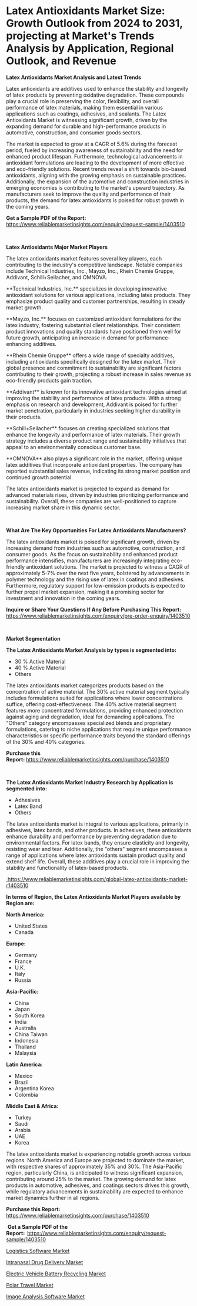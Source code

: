 <p><h1>Latex Antioxidants Market Size: Growth Outlook from 2024 to 2031, projecting at Market's Trends Analysis by Application, Regional Outlook, and Revenue</h1></p><p><strong>Latex Antioxidants Market Analysis and Latest Trends</strong></p>
<p><p>Latex antioxidants are additives used to enhance the stability and longevity of latex products by preventing oxidative degradation. These compounds play a crucial role in preserving the color, flexibility, and overall performance of latex materials, making them essential in various applications such as coatings, adhesives, and sealants. The Latex Antioxidants Market is witnessing significant growth, driven by the expanding demand for durable and high-performance products in automotive, construction, and consumer goods sectors.</p><p>The market is expected to grow at a CAGR of 5.6% during the forecast period, fueled by increasing awareness of sustainability and the need for enhanced product lifespan. Furthermore, technological advancements in antioxidant formulations are leading to the development of more effective and eco-friendly solutions. Recent trends reveal a shift towards bio-based antioxidants, aligning with the growing emphasis on sustainable practices. Additionally, the expansion of the automotive and construction industries in emerging economies is contributing to the market's upward trajectory. As manufacturers seek to improve the quality and performance of their products, the demand for latex antioxidants is poised for robust growth in the coming years.</p></p>
<p><strong>Get a Sample PDF of the Report:&nbsp;</strong> <a href="https://www.reliablemarketinsights.com/enquiry/request-sample/1403510?utm_campaign=1622&utm_medium=2&utm_source=Github&utm_content=ia&utm_term=23102024&utm_id=latex-antioxidants">https://www.reliablemarketinsights.com/enquiry/request-sample/1403510</a></p>
<p>&nbsp;</p>
<p><strong>Latex Antioxidants Major Market Players</strong></p>
<p><p>The latex antioxidants market features several key players, each contributing to the industry's competitive landscape. Notable companies include Technical Industries, Inc., Mayzo, Inc., Rhein Chemie Gruppe, Addivant, Schill+Seilacher, and OMNOVA.</p><p>**Technical Industries, Inc.** specializes in developing innovative antioxidant solutions for various applications, including latex products. They emphasize product quality and customer partnerships, resulting in steady market growth. </p><p>**Mayzo, Inc.** focuses on customized antioxidant formulations for the latex industry, fostering substantial client relationships. Their consistent product innovations and quality standards have positioned them well for future growth, anticipating an increase in demand for performance-enhancing additives.</p><p>**Rhein Chemie Gruppe** offers a wide range of specialty additives, including antioxidants specifically designed for the latex market. Their global presence and commitment to sustainability are significant factors contributing to their growth, projecting a robust increase in sales revenue as eco-friendly products gain traction.</p><p>**Addivant** is known for its innovative antioxidant technologies aimed at improving the stability and performance of latex products. With a strong emphasis on research and development, Addivant is poised for further market penetration, particularly in industries seeking higher durability in their products.</p><p>**Schill+Seilacher** focuses on creating specialized solutions that enhance the longevity and performance of latex materials. Their growth strategy includes a diverse product range and sustainability initiatives that appeal to an environmentally conscious customer base.</p><p>**OMNOVA** also plays a significant role in the market, offering unique latex additives that incorporate antioxidant properties. The company has reported substantial sales revenue, indicating its strong market position and continued growth potential.</p><p>The latex antioxidants market is projected to expand as demand for advanced materials rises, driven by industries prioritizing performance and sustainability. Overall, these companies are well-positioned to capture increasing market share in this dynamic sector.</p></p>
<p>&nbsp;</p>
<p><strong>What Are The Key Opportunities For Latex Antioxidants Manufacturers?</strong></p>
<p><p>The latex antioxidants market is poised for significant growth, driven by increasing demand from industries such as automotive, construction, and consumer goods. As the focus on sustainability and enhanced product performance intensifies, manufacturers are increasingly integrating eco-friendly antioxidant solutions. The market is projected to witness a CAGR of approximately 5-7% over the next five years, bolstered by advancements in polymer technology and the rising use of latex in coatings and adhesives. Furthermore, regulatory support for low-emission products is expected to further propel market expansion, making it a promising sector for investment and innovation in the coming years.</p></p>
<p><strong>Inquire or Share Your Questions If Any Before Purchasing This Report:</strong> <a href="https://www.reliablemarketinsights.com/enquiry/pre-order-enquiry/1403510?utm_campaign=1622&utm_medium=2&utm_source=Github&utm_content=ia&utm_term=23102024&utm_id=latex-antioxidants">https://www.reliablemarketinsights.com/enquiry/pre-order-enquiry/1403510</a></p>
<p>&nbsp;</p>
<p><strong>Market Segmentation</strong></p>
<p><strong>The Latex Antioxidants Market Analysis by types is segmented into:</strong></p>
<p><ul><li>30 % Active Material</li><li>40 % Active Material</li><li>Others</li></ul></p>
<p><p>The latex antioxidants market categorizes products based on the concentration of active material. The 30% active material segment typically includes formulations suited for applications where lower concentrations suffice, offering cost-effectiveness. The 40% active material segment features more concentrated formulations, providing enhanced protection against aging and degradation, ideal for demanding applications. The "Others" category encompasses specialized blends and proprietary formulations, catering to niche applications that require unique performance characteristics or specific performance traits beyond the standard offerings of the 30% and 40% categories.</p></p>
<p><strong>Purchase this Report:&nbsp;</strong><a href="https://www.reliablemarketinsights.com/purchase/1403510?utm_campaign=1622&utm_medium=2&utm_source=Github&utm_content=ia&utm_term=23102024&utm_id=latex-antioxidants">https://www.reliablemarketinsights.com/purchase/1403510</a></p>
<p>&nbsp;</p>
<p><strong>The Latex Antioxidants Market Industry Research by Application is segmented into:</strong></p>
<p><ul><li>Adhesives</li><li>Latex Band</li><li>Others</li></ul></p>
<p><p>The latex antioxidants market is integral to various applications, primarily in adhesives, latex bands, and other products. In adhesives, these antioxidants enhance durability and performance by preventing degradation due to environmental factors. For latex bands, they ensure elasticity and longevity, resisting wear and tear. Additionally, the "others" segment encompasses a range of applications where latex antioxidants sustain product quality and extend shelf life. Overall, these additives play a crucial role in improving the stability and functionality of latex-based products.</p></p>
<p><a href="https://www.reliablemarketinsights.com/global-latex-antioxidants-market-r1403510?utm_campaign=1622&utm_medium=2&utm_source=Github&utm_content=ia&utm_term=23102024&utm_id=latex-antioxidants">&nbsp;https://www.reliablemarketinsights.com/global-latex-antioxidants-market-r1403510</a></p>
<p><strong>In terms of Region, the Latex Antioxidants Market Players available by Region are:</strong></p>
<p>
    <p> <strong> North America: </strong>
        <ul>
            <li>United States</li>
            <li>Canada</li>
        </ul>
        </p> 
    <p> <strong> Europe: </strong>
        <ul>
            <li>Germany</li>
            <li>France</li>
            <li>U.K.</li>
            <li>Italy</li>
            <li>Russia</li>
        </ul>
        </p> 
    <p> <strong> Asia-Pacific: </strong>
        <ul>
            <li>China</li>
            <li>Japan</li>
            <li>South Korea</li>
            <li>India</li>
            <li>Australia</li>
            <li>China Taiwan</li>
            <li>Indonesia</li>
            <li>Thailand</li>
            <li>Malaysia</li>
        </ul>
        </p> 
    <p> <strong> Latin America: </strong>
        <ul>
            <li>Mexico</li>
            <li>Brazil</li>
            <li>Argentina Korea</li>
            <li>Colombia</li>
        </ul>
        </p> 
    <p> <strong> Middle East & Africa: </strong>
        <ul>
            <li>Turkey</li>
            <li>Saudi</li>
            <li>Arabia</li>
            <li>UAE</li>
            <li>Korea</li>
        </ul>
    </p>
    </p>
<p><p>The latex antioxidants market is experiencing notable growth across various regions. North America and Europe are projected to dominate the market, with respective shares of approximately 35% and 30%. The Asia-Pacific region, particularly China, is anticipated to witness significant expansion, contributing around 25% to the market. The growing demand for latex products in automotive, adhesives, and coatings sectors drives this growth, while regulatory advancements in sustainability are expected to enhance market dynamics further in all regions.</p></p>
<p><strong>Purchase this Report: </strong><a href="https://www.reliablemarketinsights.com/purchase/1403510?utm_campaign=1622&utm_medium=2&utm_source=Github&utm_content=ia&utm_term=23102024&utm_id=latex-antioxidants">https://www.reliablemarketinsights.com/purchase/1403510</a></p>
<p>&nbsp;<strong>Get a Sample PDF of the Report:&nbsp;&nbsp;</strong><a href="https://www.reliablemarketinsights.com/enquiry/request-sample/1403510?utm_campaign=1622&utm_medium=2&utm_source=Github&utm_content=ia&utm_term=23102024&utm_id=latex-antioxidants">https://www.reliablemarketinsights.com/enquiry/request-sample/1403510</a></p>
<p><strong></strong></p>
<p><p><a href="https://www.linkedin.com/pulse/logistics-software-market-size-type-product-global-industry-hrvac?utm_campaign=1622&utm_medium=2&utm_source=Github&utm_content=ia&utm_term=23102024&utm_id=latex-antioxidants">Logistics Software Market</a></p><p><a href="https://www.linkedin.com/pulse/intranasal-drug-delivery-market-maturity-analysis-regional-disparities-j1moc?utm_campaign=1622&utm_medium=2&utm_source=Github&utm_content=ia&utm_term=23102024&utm_id=latex-antioxidants">Intranasal Drug Delivery Market</a></p><p><a href="https://www.linkedin.com/pulse/pioneering-growth-analyzing-global-electric-vehicle-battery-4jdjc?utm_campaign=1622&utm_medium=2&utm_source=Github&utm_content=ia&utm_term=23102024&utm_id=latex-antioxidants">Electric Vehicle Battery Recycling Market</a></p><p><a href="https://www.linkedin.com/pulse/polar-travel-market-size-growth-industry-analysis-segmentation-dbdjc?utm_campaign=1622&utm_medium=2&utm_source=Github&utm_content=ia&utm_term=23102024&utm_id=latex-antioxidants">Polar Travel Market</a></p><p><a href="https://www.linkedin.com/pulse/image-analysis-software-industry-report-market-size-share-competitive-qevmc?utm_campaign=1622&utm_medium=2&utm_source=Github&utm_content=ia&utm_term=23102024&utm_id=latex-antioxidants">Image Analysis Software Market</a></p></p>